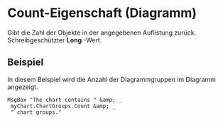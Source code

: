 
# Count-Eigenschaft (Diagramm)

Gibt die Zahl der Objekte in der angegebenen Auflistung zurück. Schreibgeschützter  **Long** -Wert.


## Beispiel

In diesem Beispiel wird die Anzahl der Diagrammgruppen im Diagramm angezeigt.


```
MsgBox "The chart contains " &amp; _ 
 myChart.ChartGroups.Count &amp; _ 
 " chart groups."
```

